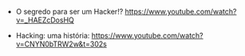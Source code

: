 - O segredo para ser um Hacker!? https://www.youtube.com/watch?v=_HAEZcDosHQ

- Hacking: uma história: https://www.youtube.com/watch?v=CNYN0bTRW2w&t=302s


